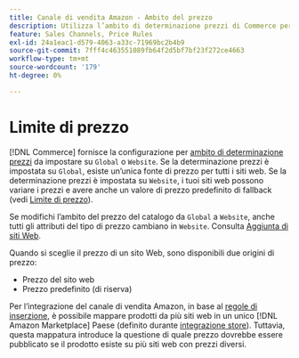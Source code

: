 ```yaml
---
title: Canale di vendita Amazon - Ambito del prezzo
description: Utilizza l’ambito di determinazione prezzi di Commerce per gestire i prezzi in base a più siti web o a livello globale.
feature: Sales Channels, Price Rules
exl-id: 24a1eac1-d579-4063-a33c-71969bc2b4b9
source-git-commit: 7fff4c463551089fb64f2d5bf7bf23f272ce4663
workflow-type: tm+mt
source-wordcount: '179'
ht-degree: 0%

---
```


# Limite di prezzo

[!DNL Commerce] fornisce la configurazione per [ambito di determinazione prezzi](https://experienceleague.adobe.com/docs/commerce-admin/config/catalog/catalog.html#price) da impostare su `Global` o `Website`. Se la determinazione prezzi è impostata su `Global`, esiste un’unica fonte di prezzo per tutti i siti web. Se la determinazione prezzi è impostata su `Website`, i tuoi siti web possono variare i prezzi e avere anche un valore di prezzo predefinito di fallback (vedi [Limite di prezzo](https://experienceleague.adobe.com/docs/commerce-admin/catalog/products/pricing/catalog-price-scope.html)).

Se modifichi l’ambito del prezzo del catalogo da `Global` a `Website`, anche tutti gli attributi del tipo di prezzo cambiano in `Website`. Consulta [Aggiunta di siti Web](https://experienceleague.adobe.com/docs/commerce-admin/stores-sales/site-store/stores.html#add-websites).

Quando si sceglie il prezzo di un sito Web, sono disponibili due origini di prezzo:

- Prezzo del sito web
- Prezzo predefinito (di riserva)

Per l’integrazione del canale di vendita Amazon, in base al [regole di inserzione](./listing-rules.md), è possibile mappare prodotti da più siti web in un unico [!DNL Amazon Marketplace] Paese (definito durante [integrazione store](./store-integration.md)). Tuttavia, questa mappatura introduce la questione di quale prezzo dovrebbe essere pubblicato se il prodotto esiste su più siti web con prezzi diversi.
